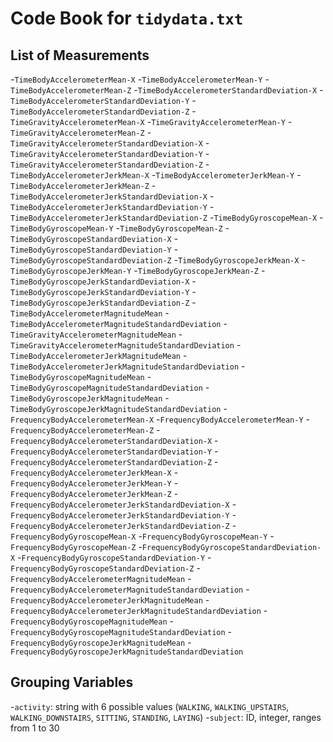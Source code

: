 # Code Book for `tidydata.txt`

## List of Measurements
-`TimeBodyAccelerometerMean-X`
-`TimeBodyAccelerometerMean-Y` 
-`TimeBodyAccelerometerMean-Z`
-`TimeBodyAccelerometerStandardDeviation-X`
-`TimeBodyAccelerometerStandardDeviation-Y` 
-`TimeBodyAccelerometerStandardDeviation-Z` 
-`TimeGravityAccelerometerMean-X`
-`TimeGravityAccelerometerMean-Y` 
-`TimeGravityAccelerometerMean-Z` 
-`TimeGravityAccelerometerStandardDeviation-X`
-`TimeGravityAccelerometerStandardDeviation-Y`
-`TimeGravityAccelerometerStandardDeviation-Z` 
-`TimeBodyAccelerometerJerkMean-X`
-`TimeBodyAccelerometerJerkMean-Y`
-`TimeBodyAccelerometerJerkMean-Z` 
-`TimeBodyAccelerometerJerkStandardDeviation-X`
-`TimeBodyAccelerometerJerkStandardDeviation-Y` 
-`TimeBodyAccelerometerJerkStandardDeviation-Z` 
-`TimeBodyGyroscopeMean-X`
-`TimeBodyGyroscopeMean-Y` 
-`TimeBodyGyroscopeMean-Z` 
-`TimeBodyGyroscopeStandardDeviation-X`
-`TimeBodyGyroscopeStandardDeviation-Y`
-`TimeBodyGyroscopeStandardDeviation-Z` 
-`TimeBodyGyroscopeJerkMean-X`
-`TimeBodyGyroscopeJerkMean-Y` 
-`TimeBodyGyroscopeJerkMean-Z` 
-`TimeBodyGyroscopeJerkStandardDeviation-X`
-`TimeBodyGyroscopeJerkStandardDeviation-Y` 
-`TimeBodyGyroscopeJerkStandardDeviation-Z` 
-`TimeBodyAccelerometerMagnitudeMean`
-`TimeBodyAccelerometerMagnitudeStandardDeviation`
-`TimeGravityAccelerometerMagnitudeMean`
-`TimeGravityAccelerometerMagnitudeStandardDeviation`
-`TimeBodyAccelerometerJerkMagnitudeMean`
-`TimeBodyAccelerometerJerkMagnitudeStandardDeviation`
-`TimeBodyGyroscopeMagnitudeMean`
-`TimeBodyGyroscopeMagnitudeStandardDeviation`
-`TimeBodyGyroscopeJerkMagnitudeMean`
-`TimeBodyGyroscopeJerkMagnitudeStandardDeviation` 
-`FrequencyBodyAccelerometerMean-X`
-`FrequencyBodyAccelerometerMean-Y` 
-`FrequencyBodyAccelerometerMean-Z` 
-`FrequencyBodyAccelerometerStandardDeviation-X`
-`FrequencyBodyAccelerometerStandardDeviation-Y` 
-`FrequencyBodyAccelerometerStandardDeviation-Z` 
-`FrequencyBodyAccelerometerJerkMean-X`
-`FrequencyBodyAccelerometerJerkMean-Y` 
-`FrequencyBodyAccelerometerJerkMean-Z` 
-`FrequencyBodyAccelerometerJerkStandardDeviation-X` 
-`FrequencyBodyAccelerometerJerkStandardDeviation-Y`
-`FrequencyBodyAccelerometerJerkStandardDeviation-Z`
-`FrequencyBodyGyroscopeMean-X`
-`FrequencyBodyGyroscopeMean-Y` 
-`FrequencyBodyGyroscopeMean-Z` 
-`FrequencyBodyGyroscopeStandardDeviation-X` 
-`FrequencyBodyGyroscopeStandardDeviation-Y`
-`FrequencyBodyGyroscopeStandardDeviation-Z` 
-`FrequencyBodyAccelerometerMagnitudeMean`
-`FrequencyBodyAccelerometerMagnitudeStandardDeviation` 
-`FrequencyBodyAccelerometerJerkMagnitudeMean` 
-`FrequencyBodyAccelerometerJerkMagnitudeStandardDeviation` 
-`FrequencyBodyGyroscopeMagnitudeMean`
-`FrequencyBodyGyroscopeMagnitudeStandardDeviation`
-`FrequencyBodyGyroscopeJerkMagnitudeMean` 
-`FrequencyBodyGyroscopeJerkMagnitudeStandardDeviation`

## Grouping Variables
-`activity`: string with 6 possible values (`WALKING`, `WALKING_UPSTAIRS`, `WALKING_DOWNSTAIRS`, `SITTING`, `STANDING`, `LAYING`)
-`subject`: ID, integer, ranges from 1 to 30

